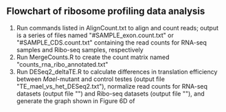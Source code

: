 ## Flowchart of ribosome profiling data analysis

1) Run commands listed in AlignCount.txt to align and count reads; output is a series of files named "#SAMPLE_exon.count.txt" or "#SAMPLE_CDS.count.txt" containing the read counts for RNA-seq samples and Ribo-seq samples, respectively
2) Run MergeCounts.R to create the count matrix named "counts_rna_ribo_annotated.txt"
3) Run DESeq2_deltaTE.R to calculate differences in translation efficiency between *Mael*-mutant and control testes (output file "TE_mael_vs_het_DESeq2.txt"), normalize read counts for RNA-seq datasets (output file "") and Ribo-seq datasets (output file ""), and generate the graph shown in Figure 6D of 
